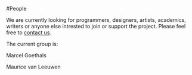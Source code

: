 #People

We are currently looking for programmers, designers, artists, academics, writers or anyone else intrested to join or support the project. Please feel free to [contact us](mailto:marcel@wolkenmachine.nl).

The current group is:

Marcel Goethals

Maurice van Leeuwen